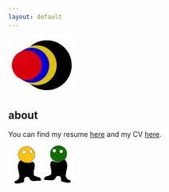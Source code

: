 ```yaml
---
layout: default
---
```


[![](images/diegozain.png)](./)

## about

You can find my resume [here](https://github.com/diegozain/cv-resume/resume.pdf ) and my CV [here](https://github.com/diegozain/cv-resume/diego-cv.pdf ).

[![](images/dudes.png)](./)